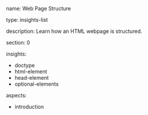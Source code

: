 name: Web Page Structure

type: insights-list

description: Learn how an HTML webpage is structured.

section: 0

insights:
  - doctype
  - html-element
  - head-element
  - optional-elements

aspects:
  - introduction
